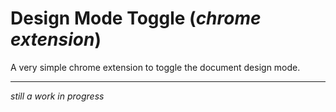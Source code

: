 Design Mode Toggle (*chrome extension*)
======

A very simple chrome extension to toggle the document design mode.

___
*still a work in progress*
